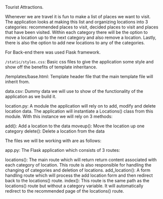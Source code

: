 
Tourist Attractions.

Whenever we are travel it is fun to make a list of places we want to visit. The application looks at making this list and organizing locations into 3 categories: recommended places to visit, decided places to visit and places that have been visited. Within each category there will be the option to move a location up to the next category and also remove a location. Lastly, there is also the option to add new locations to any of the categories.

For Back-end there was used Flask framework.

`/static/styles.css`: Basic css files to give the application some style and show off the benefits of template inheritance.

/templates/base.html: Template header file that the main template file will inherit from.

data.csv: Dummy data we will use to show of the functionality of the application as we build it.

location.py: A module the application will rely on to add, modify and delete location data. The application will instantiate a Locations() class from this module. With this instance we will rely on 3 methods:

add(): Add a location to the data
moveup(): Move the location up one category
delete(): Delete a location from the data

The files we will be working with are as follows:

app.py: The Flask application which consists of 3 routes:

locations(): The main route which will return return content associated with each category of location. This route is also responsible for handling the changing of categories and deletion of locations.
add_location(): A form handling route which will process the add location form and then redirect back to the locations() route.
index(): This route is the same path as the locations() route but without a category variable. It will automatically redirect to the recommended page of the locations() route.
